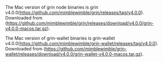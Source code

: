 The Mac version of grin node binaries is grin v4.0.0(https://github.com/mimblewimble/grin/releases/tag/v4.0.0).
Downloaded from (https://github.com/mimblewimble/grin/releases/download/v4.0.0/grin-v4.0.0-macos.tar.gz).

The Mac version of grin-wallet binaries is grin-wallet v4.0.0(https://github.com/mimblewimble/grin-wallet/releases/tag/v4.0.0).
Downloaded from (https://github.com/mimblewimble/grin-wallet/releases/download/v4.0.0/grin-wallet-v4.0.0-macos.tar.gz).